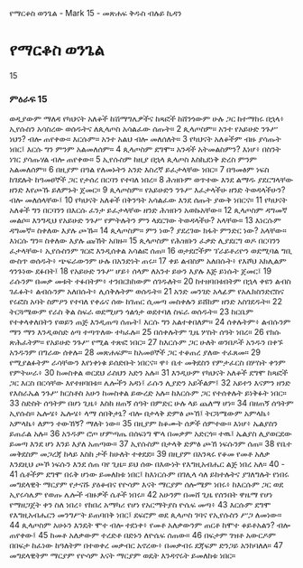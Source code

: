﻿
የማርቆስ ወንጌል - Mark 15 - መጽሐፍ ቅዱስ ብሉይ ኪዳን
# የማርቆስ ወንጌል
15
### ምዕራፍ 15
 ወዲያውም ማለዳ የካህናት አለቆች ከሽማግሌዎችና ከጻፎች ከሸንጎውም ሁሉ ጋር ከተማከሩ በኋላ፥ ኢየሱስን አሳስረው ወሰዱትና ለጲላጦስ አሳልፈው ሰጡት።
2  ጲላጦስም። አንተ የአይሁድ ንጉሥ ነህን? ብሎ ጠየቀው። እርሱም። አንተ አልህ ብሎ መለሰለት።
3  የካህናት አለቆችም ብዙ ያሳጡት ነበር፤ እርሱ ግን ምንም አልመለሰም።
4  ጲላጦስም ደግሞ። አንዳች አትመልስምን? እነሆ፥ በስንት ነገር ያሳጡሃል ብሎ ጠየቀው።
5  ኢየሱስም ከዚያ በኋላ ጲላጦስ እስኪደነቅ ድረስ ምንም አልመለሰም።
6  በዚያም በዓል የለመኑትን አንድ እስረኛ ይፈታላቸው ነበር።
7  በዓመፅም ነፍስ ከገደሉት ከዓመፀኞች ጋር የታሰረ በርባን የተባለ ነበረ።
8  ሕዝቡም ወጥተው እንደ ልማዱ ያደርግላቸው ዘንድ እየጮኹ ይለምኑት ጀመር።
9  ጲላጦስም። የአይሁድን ንጉሥ እፈታላችሁ ዘንድ ትወዳላችሁን? ብሎ መለሰላቸው፤
10  የካህናት አለቆች በቅንዓት አሳልፈው እንደ ሰጡት ያውቅ ነበርና።
11  የካህናት አለቆች ግን በርባንን በእርሱ ፈንታ ይፈታላቸው ዘንድ ሕዝቡን አወኩአቸው።
12  ጲላጦስም ዳግመኛ መልሶ። እንግዲህ የአይሁድ ንጉሥ የምትሉትን ምን ላደርገው ትወዳላችሁ? አላቸው።
13  እነርሱም ዳግመኛ። ስቀለው እያሉ ጮኹ።
14  ጲላጦስም። ምን ነው? ያደረገው ክፋት ምንድር ነው? አላቸው። እነርሱ ግን። ስቀለው እያሉ ጩኸት አበዙ።
15  ጲላጦስም የሕዝቡን ፈቃድ ሊያደርግ ወዶ በርባንን ፈታላቸው፥ ኢየሱስንም ገርፎ እንዲሰቀል አሳልፎ ሰጠ።
16  ወታደሮችም ፕራይቶሪዮን ወደሚባል ግቢ ውስጥ ወሰዱት፥ ጭፍራውንም ሁሉ በአንድነት ጠሩ።
17  ቀይ ልብስም አለበሱት፥ የእሾህ አክሊልም ጎንጉነው ደፉበት፤
18  የአይሁድ ንጉሥ ሆይ፥ ሰላም ለአንተ ይሁን እያሉ እጅ ይነሱት ጀመር፤
19  ራሱንም በመቃ መቱት ተፉበትም፥ ተንበርክከውም ሰገዱለት።
20  ከተዘባበቱበትም በኋላ ቀዩን ልብስ ገፈፉት፥ ልብሱንም አለበሱት፥ ሊሰቅሉትም ወሰዱት።
21  አንድ መንገድ አላፊም የአሌክስንድሮስና የሩፎስ አባት ስምዖን የተባለ የቀሬና ሰው ከገጠር ሲመጣ መስቀሉን ይሸከም ዘንድ አስገደዱት።
22  ትርጓሜውም የራስ ቅል ስፍራ ወደሚሆን ጎልጎታ ወደተባለ ስፍራ ወሰዱት።
23  ከርቤም የተቀላቀለበትን የወይን ጠጅ እንዲጠጣ ሰጡት፤ እርሱ ግን አልተቀበለም።
24  ሰቀሉትም፥ ልብሱንም ማን ማን እንዲወስድ ዕጣ ተጣጥለው ተካፈሉ።
25  በሰቀሉትም ጊዜ ሦስት ሰዓት ነበረ።
26  የክሱ ጽሕፈትም። የአይሁድ ንጉሥ የሚል ተጽፎ ነበር።
27  ከእርሱም ጋር ሁለት ወንበዶች አንዱን በቀኙ አንዱንም በግራው ሰቀሉ።
28  መጽሐፍም። ከአመፀኞች ጋር ተቆጠረ ያለው ተፈጸመ።
29  የሚያልፉትም ራሳቸውን እየነቀነቁ ይሰድቡት ነበርና። ዋ፥ ቤተ መቅደስን የምታፈርስ በሦስት ቀንም የምትሠራ፥
30  ከመስቀል ወርደህ ራስህን አድን አሉ።
31  እንዲሁም የካህናት አለቆች ደግሞ ከጻፎች ጋር እርስ በርሳቸው እየተዘባበቱ። ሌሎችን አዳነ፤ ራሱን ሊያድን አይችልም፤
32  አይተን እናምን ዘንድ የእስራኤል ንጉሥ ክርስቶስ አሁን ከመስቀል ይውረድ አሉ። ከእርሱም ጋር የተሰቀሉት ይነቅፉት ነበር።
33  ስድስት ሰዓትም በሆነ ጊዜ፥ እስከ ዘጠኝ ሰዓት በምድር ሁሉ ላይ ጨለማ ሆነ።
34  በዘጠኝ ሰዓትም ኢየሱስ። ኤሎሄ፥ ኤሎሄ፥ ላማ ሰበቅታኒ? ብሎ በታላቅ ድምፅ ጮኸ፤ ትርጓሜውም አምላኬ፥ አምላኬ፥ ለምን ተውኸኝ? ማለት ነው።
35  በዚያም ከቆሙት ሰዎች ሰምተው። እነሆ፥ ኤልያስን ይጠራል አሉ።
36  አንዱም ሮጦ ሆምጣጤ በሰፍነግ ሞላ በመቃም አድርጎ። ተዉ፤ ኤልያስ ሊያወርደው ይመጣ እንደ ሆነ እንይ እያለ አጠጣው።
37  ኢየሱስም በታላቅ ድምፅ ጮኸ ነፍሱንም ሰጠ።
38  የቤተ መቅደስም መጋረጃ ከላይ እስከ ታች ከሁለት ተቀደደ።
39  በዚያም በአንጻሩ የቆመ የመቶ አለቃ እንደዚህ ጮኾ ነፍሱን እንደ ሰጠ ባየ ጊዜ። ይህ ሰው በእውነት የእግዚአብሔር ልጅ ነበረ አለ።
40 -  
41  ሴቶችም ደግሞ በሩቅ ሆነው ይመለከቱ ነበር፤ ከእነርሱም በገሊላ ሳለ ይከተሉትና ያገለግሉት የነበሩ መግደላዊት ማርያም የታናሹ ያዕቆብና የዮሳም እናት ማርያም ሰሎሜም ነበሩ፥ ከእርሱም ጋር ወደ ኢየሩሳሌም የወጡ ሌሎች ብዙዎች ሴቶች ነበሩ።
42  አሁንም በመሸ ጊዜ የሰንበት ዋዜማ የሆነ የማዘጋጀት ቀን ስለ ነበረ፥ የከበረ አማካሪ የሆነ የአርማትያስ ዮሴፍ መጣ፥
43  እርሱም ደግሞ የእግዚአብሔርን መንግሥት ይጠባበቅ ነበር፤ ደፍሮም ወደ ጲላጦስ ገባና የኢየሱስን ሥጋ ለመነው።
44  ጲላጦስም አሁኑን እንዴት ሞተ ብሎ ተደነቀ፥ የመቶ አለቃውንም ጠርቶ ከሞተ ቆይቶአልን? ብሎ ጠየቀው፤
45  ከመቶ አለቃውም ተረድቶ በድኑን ለዮሴፍ ሰጠው።
46  በፍታም ገዝቶ አውርዶም በበፍታ ከፈነው ከዓለትም በተወቀረ መቃብር አኖረው፥ በመቃብሩ ደጃፍም ድንጋይ አንከባለለ።
47  መግደላዊትም ማርያም የዮሳም እናት ማርያም ወዴት እንዳኖሩት ይመለከቱ ነበር። 
